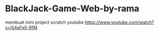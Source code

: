 # BlackJack-Game-Web-by-rama

membuat mini project scratch youtube https://www.youtube.com/watch?v=jS4aFq5-91M
